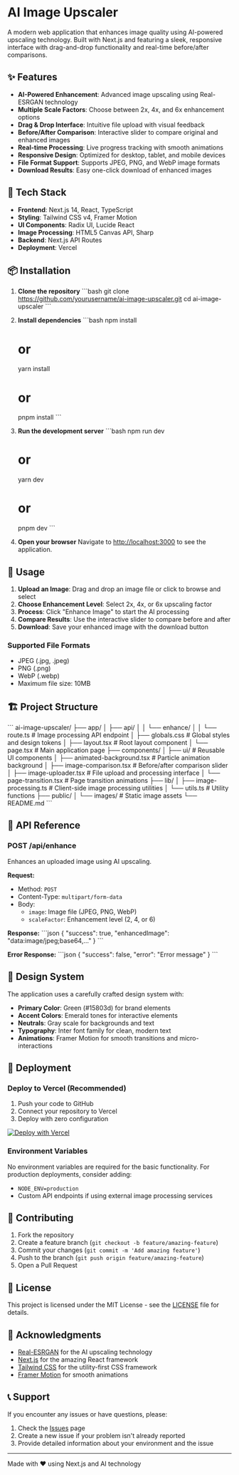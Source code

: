 # AI Image Upscaler

A modern web application that enhances image quality using AI-powered upscaling technology. Built with Next.js and featuring a sleek, responsive interface with drag-and-drop functionality and real-time before/after comparisons.

## ✨ Features

- **AI-Powered Enhancement**: Advanced image upscaling using Real-ESRGAN technology
- **Multiple Scale Factors**: Choose between 2x, 4x, and 6x enhancement options
- **Drag & Drop Interface**: Intuitive file upload with visual feedback
- **Before/After Comparison**: Interactive slider to compare original and enhanced images
- **Real-time Processing**: Live progress tracking with smooth animations
- **Responsive Design**: Optimized for desktop, tablet, and mobile devices
- **File Format Support**: Supports JPEG, PNG, and WebP image formats
- **Download Results**: Easy one-click download of enhanced images

## 🚀 Tech Stack

- **Frontend**: Next.js 14, React, TypeScript
- **Styling**: Tailwind CSS v4, Framer Motion
- **UI Components**: Radix UI, Lucide React
- **Image Processing**: HTML5 Canvas API, Sharp
- **Backend**: Next.js API Routes
- **Deployment**: Vercel

## 📦 Installation

1. **Clone the repository**
   \`\`\`bash
   git clone https://github.com/yourusername/ai-image-upscaler.git
   cd ai-image-upscaler
   \`\`\`

2. **Install dependencies**
   \`\`\`bash
   npm install
   # or
   yarn install
   # or
   pnpm install
   \`\`\`

3. **Run the development server**
   \`\`\`bash
   npm run dev
   # or
   yarn dev
   # or
   pnpm dev
   \`\`\`

4. **Open your browser**
   Navigate to [http://localhost:3000](http://localhost:3000) to see the application.

## 🎯 Usage

1. **Upload an Image**: Drag and drop an image file or click to browse and select
2. **Choose Enhancement Level**: Select 2x, 4x, or 6x upscaling factor
3. **Process**: Click "Enhance Image" to start the AI processing
4. **Compare Results**: Use the interactive slider to compare before and after
5. **Download**: Save your enhanced image with the download button

### Supported File Formats
- JPEG (.jpg, .jpeg)
- PNG (.png)
- WebP (.webp)
- Maximum file size: 10MB

## 🏗️ Project Structure

\`\`\`
ai-image-upscaler/
├── app/
│   ├── api/
│   │   └── enhance/
│   │       └── route.ts          # Image processing API endpoint
│   ├── globals.css               # Global styles and design tokens
│   ├── layout.tsx               # Root layout component
│   └── page.tsx                 # Main application page
├── components/
│   ├── ui/                      # Reusable UI components
│   ├── animated-background.tsx  # Particle animation background
│   ├── image-comparison.tsx     # Before/after comparison slider
│   ├── image-uploader.tsx       # File upload and processing interface
│   └── page-transition.tsx      # Page transition animations
├── lib/
│   ├── image-processing.ts      # Client-side image processing utilities
│   └── utils.ts                 # Utility functions
├── public/
│   └── images/                  # Static image assets
└── README.md
\`\`\`

## 🔧 API Reference

### POST /api/enhance

Enhances an uploaded image using AI upscaling.

**Request:**
- Method: `POST`
- Content-Type: `multipart/form-data`
- Body:
  - `image`: Image file (JPEG, PNG, WebP)
  - `scaleFactor`: Enhancement level (2, 4, or 6)

**Response:**
\`\`\`json
{
  "success": true,
  "enhancedImage": "data:image/jpeg;base64,..."
}
\`\`\`

**Error Response:**
\`\`\`json
{
  "success": false,
  "error": "Error message"
}
\`\`\`

## 🎨 Design System

The application uses a carefully crafted design system with:

- **Primary Color**: Green (#15803d) for brand elements
- **Accent Colors**: Emerald tones for interactive elements
- **Neutrals**: Gray scale for backgrounds and text
- **Typography**: Inter font family for clean, modern text
- **Animations**: Framer Motion for smooth transitions and micro-interactions

## 🚀 Deployment

### Deploy to Vercel (Recommended)

1. Push your code to GitHub
2. Connect your repository to Vercel
3. Deploy with zero configuration

[![Deploy with Vercel](https://vercel.com/button)](https://vercel.com/new/clone?repository-url=https://github.com/yourusername/ai-image-upscaler)

### Environment Variables

No environment variables are required for the basic functionality. For production deployments, consider adding:

- `NODE_ENV=production`
- Custom API endpoints if using external image processing services

## 🤝 Contributing

1. Fork the repository
2. Create a feature branch (`git checkout -b feature/amazing-feature`)
3. Commit your changes (`git commit -m 'Add amazing feature'`)
4. Push to the branch (`git push origin feature/amazing-feature`)
5. Open a Pull Request

## 📝 License

This project is licensed under the MIT License - see the [LICENSE](LICENSE) file for details.

## 🙏 Acknowledgments

- [Real-ESRGAN](https://github.com/xinntao/Real-ESRGAN) for the AI upscaling technology
- [Next.js](https://nextjs.org/) for the amazing React framework
- [Tailwind CSS](https://tailwindcss.com/) for the utility-first CSS framework
- [Framer Motion](https://www.framer.com/motion/) for smooth animations

## 📞 Support

If you encounter any issues or have questions, please:

1. Check the [Issues](https://github.com/yourusername/ai-image-upscaler/issues) page
2. Create a new issue if your problem isn't already reported
3. Provide detailed information about your environment and the issue

---

Made with ❤️ using Next.js and AI technology
